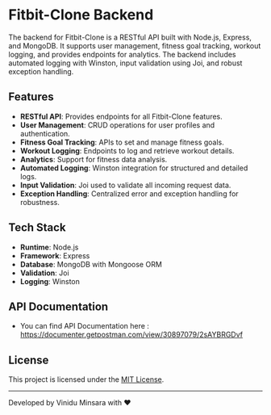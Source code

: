 # Fitbit-Clone Backend

The backend for Fitbit-Clone is a RESTful API built with Node.js, Express, and MongoDB. It supports user management, fitness goal tracking, workout logging, and provides endpoints for analytics. The backend includes automated logging with Winston, input validation using Joi, and robust exception handling.

## Features

- **RESTful API**: Provides endpoints for all Fitbit-Clone features.
- **User Management**: CRUD operations for user profiles and authentication.
- **Fitness Goal Tracking**: APIs to set and manage fitness goals.
- **Workout Logging**: Endpoints to log and retrieve workout details.
- **Analytics**: Support for fitness data analysis.
- **Automated Logging**: Winston integration for structured and detailed logs.
- **Input Validation**: Joi used to validate all incoming request data.
- **Exception Handling**: Centralized error and exception handling for robustness.

## Tech Stack

- **Runtime**: Node.js
- **Framework**: Express
- **Database**: MongoDB with Mongoose ORM
- **Validation**: Joi
- **Logging**: Winston

## API Documentation

* You can find API Documentation here : https://documenter.getpostman.com/view/30897079/2sAYBRGDvf

## License

This project is licensed under the [MIT License](LICENSE).

<hr>

Developed by Vinidu Minsara with ❤️
